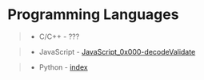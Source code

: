 # Programming Languages

> - C/C++
    - ???

> - JavaScript
    - [JavaScript_0x000-decodeValidate](./tech/langs/javascript/JavaScript_0x000-decodeValidate.md)

> - Python
    - [index](./tech/langs/python/index.md)
